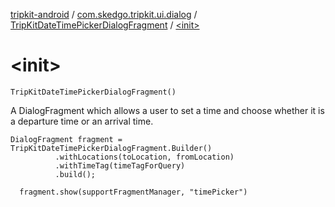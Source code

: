 [tripkit-android](../../index.md) / [com.skedgo.tripkit.ui.dialog](../index.md) / [TripKitDateTimePickerDialogFragment](index.md) / [&lt;init&gt;](./-init-.md)

# &lt;init&gt;

`TripKitDateTimePickerDialogFragment()`

A DialogFragment which allows a user to set a time and choose whether it is a departure time or an arrival time.

```
DialogFragment fragment = TripKitDateTimePickerDialogFragment.Builder()
          .withLocations(toLocation, fromLocation)
          .withTimeTag(timeTagForQuery)
          .build();
 
  fragment.show(supportFragmentManager, "timePicker")
```

